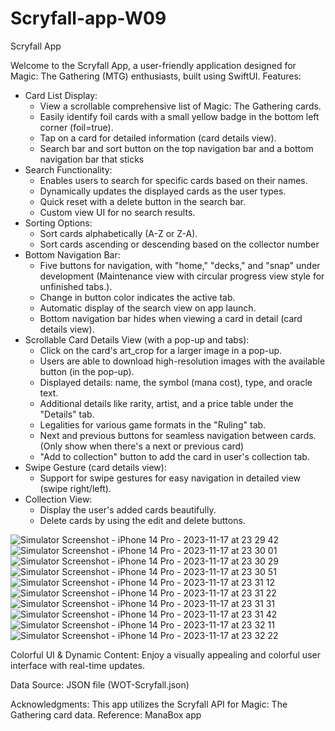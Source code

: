 # Scryfall-app-W09
Scryfall App

Welcome to the Scryfall App, a user-friendly application designed for Magic: The Gathering (MTG) enthusiasts, built using SwiftUI.
Features:
- Card List Display:
    * View a scrollable comprehensive list of Magic: The Gathering cards.
    * Easily identify foil cards with a small yellow badge in the bottom left corner (foil=true).
    * Tap on a card for detailed information (card details view).
    * Search bar and sort button on the top navigation bar and a bottom navigation bar that sticks
- Search Functionality:
    * Enables users to search for specific cards based on their names.
    * Dynamically updates the displayed cards as the user types.
    * Quick reset with a delete button in the search bar.
    * Custom view UI for no search results.
- Sorting Options:
    * Sort cards alphabetically (A-Z or Z-A).
    * Sort cards ascending or descending based on the collector number
- Bottom Navigation Bar:
    * Five buttons for navigation, with "home," "decks," and "snap" under development (Maintenance view with circular progress view style for unfinished tabs.).
    * Change in button color indicates the active tab.
    * Automatic display of the search view on app launch.
    * Bottom navigation bar hides when viewing a card in detail (card details view).
- Scrollable Card Details View (with a pop-up and tabs):
    * Click on the card's art_crop for a larger image in a pop-up.
    * Users are able to download high-resolution images with the available button (in the pop-up).
    * Displayed details: name, the symbol (mana cost), type, and oracle text.
    * Additional details like rarity, artist, and a price table under the "Details" tab.
    * Legalities for various game formats in the "Ruling" tab.
    * Next and previous buttons for seamless navigation between cards. (Only show when there's a next or previous card)
    * "Add to collection" button to add the card in user's collection tab.
- Swipe Gesture (card details view):
    * Support for swipe gestures for easy navigation in detailed view (swipe right/left).
- Collection View:
    * Display the user's added cards beautifully.
    * Delete cards by using the edit and delete buttons.

![Simulator Screenshot - iPhone 14 Pro - 2023-11-17 at 23 29 42](https://github.com/9wynneth/Scryfall-app-W09/assets/95265271/72b6b0dc-26fc-4bbe-ade6-a77c3e641557)
![Simulator Screenshot - iPhone 14 Pro - 2023-11-17 at 23 30 01](https://github.com/9wynneth/Scryfall-app-W09/assets/95265271/e4255196-df6a-4941-863e-c489ee203596)
![Simulator Screenshot - iPhone 14 Pro - 2023-11-17 at 23 30 29](https://github.com/9wynneth/Scryfall-app-W09/assets/95265271/2007d2ec-55ae-4ed7-ad72-73109ec68166)
![Simulator Screenshot - iPhone 14 Pro - 2023-11-17 at 23 30 51](https://github.com/9wynneth/Scryfall-app-W09/assets/95265271/a6c8784d-ce7e-42c6-91b0-e167b6147442)
![Simulator Screenshot - iPhone 14 Pro - 2023-11-17 at 23 31 12](https://github.com/9wynneth/Scryfall-app-W09/assets/95265271/4bd3d245-27a0-4415-b56f-386ff03cd419)
![Simulator Screenshot - iPhone 14 Pro - 2023-11-17 at 23 31 22](https://github.com/9wynneth/Scryfall-app-W09/assets/95265271/2ac7df3f-dc8d-411d-ada6-0035516925cb)
![Simulator Screenshot - iPhone 14 Pro - 2023-11-17 at 23 31 31](https://github.com/9wynneth/Scryfall-app-W09/assets/95265271/d66053eb-cfd8-4ec7-8d3a-a3d962bb6d5a)
![Simulator Screenshot - iPhone 14 Pro - 2023-11-17 at 23 31 42](https://github.com/9wynneth/Scryfall-app-W09/assets/95265271/c8bd7f82-b453-4ec5-96af-4c15b81ba74d)
![Simulator Screenshot - iPhone 14 Pro - 2023-11-17 at 23 32 11](https://github.com/9wynneth/Scryfall-app-W09/assets/95265271/e264d960-a532-44f3-9343-a74477eb5a2a)
![Simulator Screenshot - iPhone 14 Pro - 2023-11-17 at 23 32 22](https://github.com/9wynneth/Scryfall-app-W09/assets/95265271/465f60ca-7ec6-45ee-a6e6-b03b71cd0e15)



Colorful UI & Dynamic Content:
Enjoy a visually appealing and colorful user interface with real-time updates.

Data Source:
JSON file (WOT-Scryfall.json)

Acknowledgments:
This app utilizes the Scryfall API for Magic: The Gathering card data.
Reference: ManaBox app
